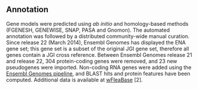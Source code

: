 Annotation
----------

Gene models were predicted using *ab initio* and homology-based methods
(FGENESH, GENEWISE, SNAP, PASA and Gnomon). The automated annotation was
followed by a distributed community-wide manual curation. Since release
22 (March 2014), Ensembl Genomes has displayed the ENA gene set; this
gene set is a subset of the original JGI gene set, therefore all genes
contain a JGI cross reference. Between Ensembl Genomes release 21 and
release 22, 304 protein-coding genes were removed, and 23 new
pseudogenes were imported. Non-coding RNA genes were added using the
[Ensembl Genomes pipeline](http://ensemblgenomes.org/info/data/ncrna),
and BLAST hits and protein features have been computed. Additional data
is available at [wFleaBase](http://wfleabase.org/) \[2\].
